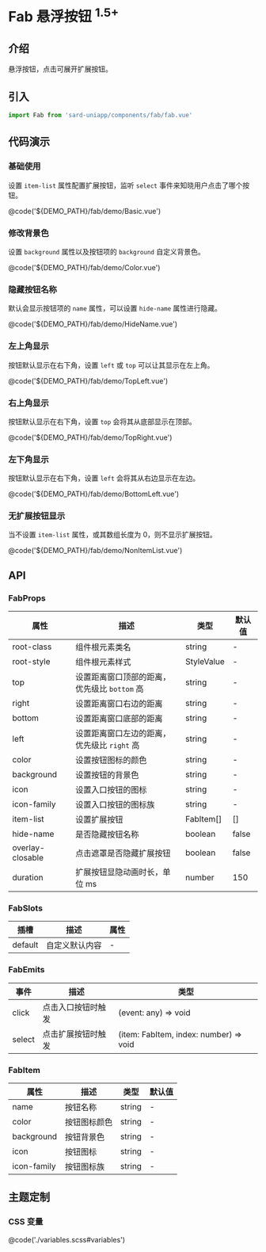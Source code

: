 # Fab 悬浮按钮 <sup>1.5+</sup>

## 介绍

悬浮按钮，点击可展开扩展按钮。

## 引入

```ts
import Fab from 'sard-uniapp/components/fab/fab.vue'
```

## 代码演示

### 基础使用

设置 `item-list` 属性配置扩展按钮，监听 `select` 事件来知晓用户点击了哪个按钮。

@code('${DEMO_PATH}/fab/demo/Basic.vue')

### 修改背景色

设置 `background` 属性以及按钮项的 `background` 自定义背景色。

@code('${DEMO_PATH}/fab/demo/Color.vue')

### 隐藏按钮名称

默认会显示按钮项的 `name` 属性，可以设置 `hide-name` 属性进行隐藏。

@code('${DEMO_PATH}/fab/demo/HideName.vue')

### 左上角显示

按钮默认显示在右下角，设置 `left` 或 `top` 可以让其显示在左上角。

@code('${DEMO_PATH}/fab/demo/TopLeft.vue')

### 右上角显示

按钮默认显示在右下角，设置 `top` 会将其从底部显示在顶部。

@code('${DEMO_PATH}/fab/demo/TopRight.vue')

### 左下角显示

按钮默认显示在右下角，设置 `left` 会将其从右边显示在左边。

@code('${DEMO_PATH}/fab/demo/BottomLeft.vue')

### 无扩展按钮显示

当不设置 `item-list` 属性，或其数组长度为 0，则不显示扩展按钮。

@code('${DEMO_PATH}/fab/demo/NonItemList.vue')

## API

### FabProps

| 属性             | 描述                                         | 类型       | 默认值 |
| ---------------- | -------------------------------------------- | ---------- | ------ |
| root-class       | 组件根元素类名                               | string     | -      |
| root-style       | 组件根元素样式                               | StyleValue | -      |
| top              | 设置距离窗口顶部的距离，优先级比 `bottom` 高 | string     | -      |
| right            | 设置距离窗口右边的距离                       | string     | -      |
| bottom           | 设置距离窗口底部的距离                       | string     | -      |
| left             | 设置距离窗口左边的距离，优先级比 `right` 高  | string     | -      |
| color            | 设置按钮图标的颜色                           | string     | -      |
| background       | 设置按钮的背景色                             | string     | -      |
| icon             | 设置入口按钮的图标                           | string     | -      |
| icon-family      | 设置入口按钮的图标族                         | string     | -      |
| item-list        | 设置扩展按钮                                 | FabItem[]  | []     |
| hide-name        | 是否隐藏按钮名称                             | boolean    | false  |
| overlay-closable | 点击遮罩是否隐藏扩展按钮                     | boolean    | false  |
| duration         | 扩展按钮显隐动画时长，单位 ms                | number     | 150    |

### FabSlots

| 插槽    | 描述           | 属性 |
| ------- | -------------- | ---- |
| default | 自定义默认内容 | -    |

### FabEmits

| 事件   | 描述               | 类型                                   |
| ------ | ------------------ | -------------------------------------- |
| click  | 点击入口按钮时触发 | (event: any) => void                   |
| select | 点击扩展按钮时触发 | (item: FabItem, index: number) => void |

### FabItem

| 属性        | 描述         | 类型   | 默认值 |
| ----------- | ------------ | ------ | ------ |
| name        | 按钮名称     | string | -      |
| color       | 按钮图标颜色 | string | -      |
| background  | 按钮背景色   | string | -      |
| icon        | 按钮图标     | string | -      |
| icon-family | 按钮图标族   | string | -      |

## 主题定制

### CSS 变量

@code('./variables.scss#variables')
